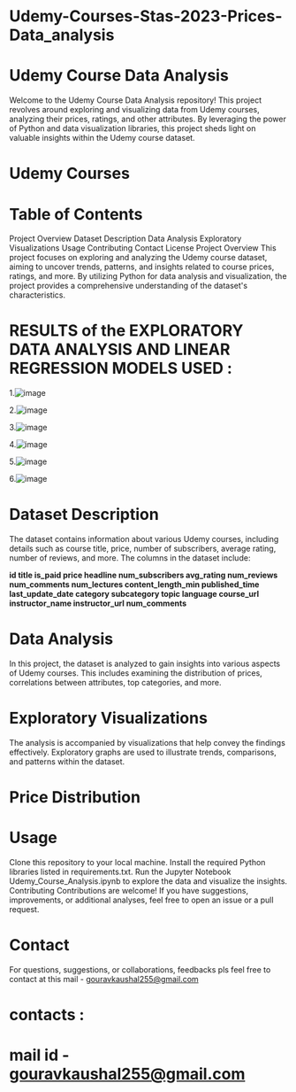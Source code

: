 # Udemy-Courses-Stas-2023-Prices-Data_analysis

# Udemy Course Data Analysis
Welcome to the Udemy Course Data Analysis repository! This project revolves around exploring and visualizing data from Udemy courses, analyzing their prices, ratings, and other attributes. By leveraging the power of Python and data visualization libraries, this project sheds light on valuable insights within the Udemy course dataset.

# Udemy Courses

# Table of Contents

Project Overview
Dataset Description
Data Analysis
Exploratory Visualizations
Usage
Contributing
Contact
License
Project Overview
This project focuses on exploring and analyzing the Udemy course dataset, aiming to uncover trends, patterns, and insights related to course prices, ratings, and more. By utilizing Python for data analysis and visualization, the project provides a comprehensive understanding of the dataset's characteristics.

# RESULTS  of the EXPLORATORY DATA ANALYSIS AND LINEAR REGRESSION MODELS USED :

1.![image](https://github.com/krishna0306/Udemy-Courses-Stas-2023-Prices-Data_analysis/assets/94451390/43c03559-289b-40dd-90cc-db893afa993b)


2.![image](https://github.com/krishna0306/Udemy-Courses-Stas-2023-Prices-Data_analysis/assets/94451390/f325a6fb-9acf-4ffb-9b1e-81dde4dbbf4c)

3.![image](https://github.com/krishna0306/Udemy-Courses-Stas-2023-Prices-Data_analysis/assets/94451390/49d64d73-7c7e-4b92-8b86-62ae118d516c)

4.![image](https://github.com/krishna0306/Udemy-Courses-Stas-2023-Prices-Data_analysis/assets/94451390/c829ad99-9dc4-4180-8d65-054fd66ffc6c)

5.![image](https://github.com/krishna0306/Udemy-Courses-Stas-2023-Prices-Data_analysis/assets/94451390/3839aa03-f504-45c6-bf8d-0471e6b216ca)

6.![image](https://github.com/krishna0306/Udemy-Courses-Stas-2023-Prices-Data_analysis/assets/94451390/84629cdc-cb86-434d-a803-d35c051e12d9)


# Dataset Description
The dataset contains information about various Udemy courses, including details such as course title, price, number of subscribers, average rating, number of reviews, and more. The columns in the dataset include:

**id
title
is_paid
price
headline
num_subscribers
avg_rating
num_reviews
num_comments
num_lectures
content_length_min
published_time
last_update_date
category
subcategory
topic
language
course_url
instructor_name
instructor_url
num_comments**
# Data Analysis
In this project, the dataset is analyzed to gain insights into various aspects of Udemy courses. This includes examining the distribution of prices, correlations between attributes, top categories, and more.

# Exploratory Visualizations
The analysis is accompanied by visualizations that help convey the findings effectively. Exploratory graphs are used to illustrate trends, comparisons, and patterns within the dataset.

# Price Distribution

# Usage
Clone this repository to your local machine.
Install the required Python libraries listed in requirements.txt.
Run the Jupyter Notebook Udemy_Course_Analysis.ipynb to explore the data and visualize the insights.
Contributing
Contributions are welcome! If you have suggestions, improvements, or additional analyses, feel free to open an issue or a pull request.

# Contact
For questions, suggestions, or collaborations, feedbacks pls   feel free to contact at this mail - gouravkaushal255@gmail.com

# contacts :
# mail id - gouravkaushal255@gmail.com
